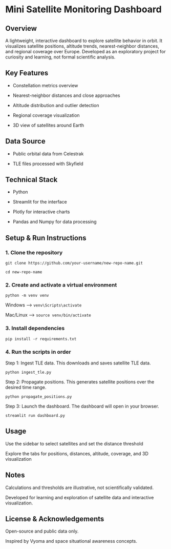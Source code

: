 # Mini Satellite Monitoring Dashboard
## Overview

A lightweight, interactive dashboard to explore satellite behavior in orbit. It visualizes satellite positions, altitude trends, nearest-neighbor distances, and regional coverage over Europe. Developed as an exploratory project for curiosity and learning, not formal scientific analysis.

## Key Features

- Constellation metrics overview

- Nearest-neighbor distances and close approaches

- Altitude distribution and outlier detection

- Regional coverage visualization

- 3D view of satellites around Earth

## Data Source

- Public orbital data from Celestrak

- TLE files processed with Skyfield

## Technical Stack

- Python

- Streamlit for the interface

- Plotly for interactive charts

- Pandas and Numpy for data processing

## Setup & Run Instructions

### 1. Clone the repository

`git clone https://github.com/your-username/new-repo-name.git`

`cd new-repo-name`

### 2. Create and activate a virtual environment

`python -m venv venv`

Windows --> `venv\Scripts\activate`

Mac/Linux --> `source venv/bin/activate`

### 3. Install dependencies

`pip install -r requirements.txt`


### 4. Run the scripts in order

Step 1: Ingest TLE data. This downloads and saves satellite TLE data.

`python ingest_tle.py`

Step 2: Propagate positions. This generates satellite positions over the desired time range.

`python propagate_positions.py`

Step 3: Launch the dashboard. The dashboard will open in your browser.

`streamlit run dashboard.py`

## Usage

Use the sidebar to select satellites and set the distance threshold

Explore the tabs for positions, distances, altitude, coverage, and 3D visualization

## Notes

Calculations and thresholds are illustrative, not scientifically validated.

Developed for learning and exploration of satellite data and interactive visualization.

## License & Acknowledgements

Open-source and public data only.

Inspired by Vyoma and space situational awareness concepts.